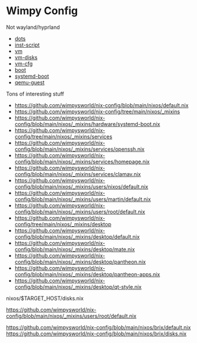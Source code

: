 # Wimpy Config

Not wayland/hyprland

* [dots](https://github.com/wimpysworld/nix-config/blob/main/flake.nix)
* [inst-script](https://github.com/wimpysworld/nix-config/blob/main/scripts/install.sh)
* [vm](https://github.com/wimpysworld/nix-config/tree/main/nixos/vm)
* [vm-disks](https://github.com/wimpysworld/nix-config/blob/main/nixos/vm/disks.nix)
* [vm-cfg](https://github.com/wimpysworld/nix-config/blob/main/nixos/vm/default.nix)
* [boot](https://github.com/wimpysworld/nix-config/blob/main/nixos/default.nix)
* [systemd-boot](https://github.com/wimpysworld/nix-config/blob/main/nixos/_mixins/hardware/systemd-boot.nix)
* [qemu-guest](https://github.com/NixOS/nixpkgs/blob/master/nixos/modules/profiles/qemu-guest.nix)

Tons of interesting stuff
* https://github.com/wimpysworld/nix-config/blob/main/nixos/default.nix
* https://github.com/wimpysworld/nix-config/tree/main/nixos/_mixins
* https://github.com/wimpysworld/nix-config/blob/main/nixos/_mixins/hardware/systemd-boot.nix
* https://github.com/wimpysworld/nix-config/tree/main/nixos/_mixins/services
* https://github.com/wimpysworld/nix-config/blob/main/nixos/_mixins/services/openssh.nix
* https://github.com/wimpysworld/nix-config/blob/main/nixos/_mixins/services/homepage.nix
* https://github.com/wimpysworld/nix-config/blob/main/nixos/_mixins/services/clamav.nix
* https://github.com/wimpysworld/nix-config/blob/main/nixos/_mixins/users/nixos/default.nix
* https://github.com/wimpysworld/nix-config/blob/main/nixos/_mixins/users/martin/default.nix
* https://github.com/wimpysworld/nix-config/blob/main/nixos/_mixins/users/root/default.nix
* https://github.com/wimpysworld/nix-config/tree/main/nixos/_mixins/desktop
* https://github.com/wimpysworld/nix-config/blob/main/nixos/_mixins/desktop/default.nix
* https://github.com/wimpysworld/nix-config/blob/main/nixos/_mixins/desktop/mate.nix
* https://github.com/wimpysworld/nix-config/blob/main/nixos/_mixins/desktop/pantheon.nix
* https://github.com/wimpysworld/nix-config/blob/main/nixos/_mixins/desktop/pantheon-apps.nix
* https://github.com/wimpysworld/nix-config/blob/main/nixos/_mixins/desktop/qt-style.nix

nixos/$TARGET_HOST/disks.nix

https://github.com/wimpysworld/nix-config/blob/main/nixos/_mixins/users/root/default.nix

https://github.com/wimpysworld/nix-config/blob/main/nixos/brix/default.nix
https://github.com/wimpysworld/nix-config/blob/main/nixos/brix/disks.nix

